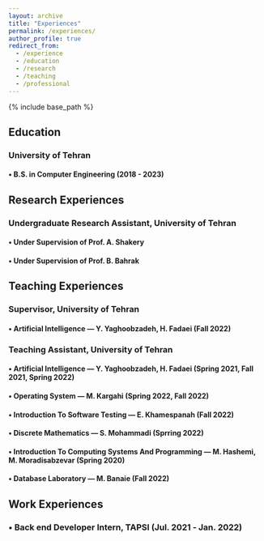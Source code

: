 ```yaml
---
layout: archive
title: "Experiences"
permalink: /experiences/
author_profile: true
redirect_from:
  - /experience
  - /education
  - /research
  - /teaching
  - /professional
---
```


{% include base_path %}

## Education

### University of Tehran

#### • B.S. in Computer Engineering (2018 - 2023)

## Research Experiences

### Undergraduate Research Assistant, University of Tehran

#### • Under Supervision of Prof. A. Shakery

#### • Under Supervision of Prof. B. Bahrak

## Teaching Experiences

### Supervisor, University of Tehran

#### • Artificial Intelligence — Y. Yaghoobzadeh, H. Fadaei (Fall 2022)

### Teaching Assistant, University of Tehran

#### • Artificial Intelligence — Y. Yaghoobzadeh, H. Fadaei (Spring 2021, Fall 2021, Spring 2022)

#### • Operating System — M. Kargahi (Spring 2022, Fall 2022)

#### • Introduction To Software Testing — E. Khamespanah (Fall 2022)

#### • Discrete Mathematics — S. Mohammadi (Sprring 2022)

#### • Introduction To Computing Systems And Programming — M. Hashemi, M. Moradisabzevar (Spring 2020)

#### • Database Laboratory — M. Banaie (Fall 2022)

<!-- ## Professional Experiences -->

## Work Experiences

### • Back end Developer Intern, TAPSI (Jul. 2021 ‑ Jan. 2022)
